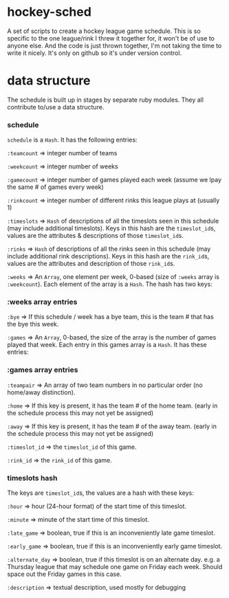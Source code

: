 # hockey-sched
A set of scripts to create a hockey league game schedule.  This is so specific to the one league/rink I threw it together for, 
it won't be of use to anyone else.  And the code is just thrown together, I'm not taking the time to write it nicely.  It's only
on github so it's under version control.

# data structure

The schedule is built up in stages by separate ruby modules.  They all contribute to/use a data structure.  

### schedule

`schedule` is a `Hash`.  It has the following entries:

`:teamcount` => integer number of teams

`:weekcount` => integer number of weeks

`:gamecount` => integer number of games played each week (assume we lpay the same # of games every week)

`:rinkcount` => integer number of different rinks this league plays at (usually 1)

`:timeslots` => `Hash` of descriptions of all the timeslots seen in this schedule (may include additional timeslots).  Keys in this hash are the `timeslot_id`s, values are the attributes & descriptions of those `timeslot_id`s.

`:rinks` => `Hash` of descriptions of all the rinks seen in this schedule (may include additional rink descriptions).  Keys in this hash are the `rink_id`s, values are the attributes and description of those `rink_id`s.

`:weeks` => An `Array`, one element per week, 0-based (size of `:weeks` array is `:weekcount`).  Each element of the array is a `Hash`.  The hash has two keys:

### :weeks array entries

`:bye` => If this schedule / week has a bye team, this is the team # that has the bye this week.

`:games` => An  `Array`, 0-based, the size of the array is the number of games played that week.  Each entry in this games array is a `Hash`.  It has these entries:

### :games array entries

`:teampair` => An array of two team numbers in no particular order (no home/away distinction).

`:home` => If this key is present, it has the team # of the home team. (early in the schedule process this may not yet be assigned)

`:away` => If this key is present, it has the team # of the away team. (early in the schedule process this may not yet be assigned)

`:timeslot_id` => the `timeslot_id` of this game.

`:rink_id` => the `rink_id` of this game.


### timeslots hash

The keys are `timeslot_id`s, the values are a hash with these keys:

`:hour` => hour (24-hour format) of the start time of this timeslot.

`:minute` => minute of the start time of this timeslot.

`:late_game` => boolean, true if this is an inconveniently late game timeslot.

`:early_game` => boolean, true if this is an inconveniently early game timeslot.

`:alternate_day` => boolean, true if this timeslot is on an alternate day.  e.g. a Thursday league that may schedule one game on Friday each week.  Should space out the Friday games in this case.

`:description` => textual description, used mostly for debugging
